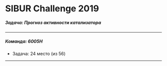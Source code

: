 # SIBUR Challenge 2019
##### Задача: Прогноз активности катализатора
---
##### Команда: 6005H
- Задача: 24 место (из 56)
---
